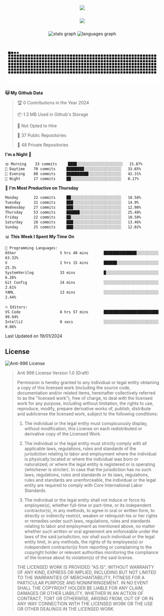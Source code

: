 ###

<div align="center">
  <img src="https://github-widgetbox.vercel.app/api/profile?username=kazutoiris&data=followers,repositories,stars,commits"  />
</div>

###

<div align="center">
  <img src="https://profile-counter.glitch.me/kazutoiris/count.svg?"  />
</div>

###

<div align="center">
  <img src="https://github-readme-stats.vercel.app/api?username=kazutoiris&hide_title=false&hide_rank=false&show_icons=true&include_all_commits=true&count_private=true&disable_animations=false&theme=default&locale=en&hide_border=false" height="150" alt="stats graph"  />
  <img src="https://github-readme-stats.vercel.app/api/top-langs?username=kazutoiris&locale=en&hide_title=false&layout=compact&card_width=320&langs_count=5&theme=default&hide_border=true" height="150" alt="languages graph"  />
</div>

###

<br clear="both">

<img src="https://raw.githubusercontent.com/kazutoiris/kazutoiris/output/snake.svg" alt="Snake animation" />

###

<!--START_SECTION:waka-->
**🐱 My Github Data** 

> 🏆 0 Contributions in the Year 2024
 > 
> 📦 1.3 MB Used in Github's Storage 
 > 
> 🚫 Not Opted to Hire
 > 
> 📜 37 Public Repositories 
 > 
> 🔑 48 Private Repositories  
 > 
**I'm a Night 🦉** 

```text
🌞 Morning    33 commits     ████░░░░░░░░░░░░░░░░░░░░░   15.87% 
🌆 Daytime    70 commits     ████████░░░░░░░░░░░░░░░░░   33.65% 
🌃 Evening    88 commits     ██████████░░░░░░░░░░░░░░░   42.31% 
🌙 Night      17 commits     ██░░░░░░░░░░░░░░░░░░░░░░░   8.17%

```
📅 **I'm Most Productive on Thursday** 

```text
Monday       22 commits     ██░░░░░░░░░░░░░░░░░░░░░░░   10.58% 
Tuesday      31 commits     ███░░░░░░░░░░░░░░░░░░░░░░   14.9% 
Wednesday    27 commits     ███░░░░░░░░░░░░░░░░░░░░░░   12.98% 
Thursday     53 commits     ██████░░░░░░░░░░░░░░░░░░░   25.48% 
Friday       22 commits     ██░░░░░░░░░░░░░░░░░░░░░░░   10.58% 
Saturday     28 commits     ███░░░░░░░░░░░░░░░░░░░░░░   13.46% 
Sunday       25 commits     ███░░░░░░░░░░░░░░░░░░░░░░   12.02%

```


📊 **This Week I Spent My Time On** 

```text
💬 Programming Languages: 
Other                    5 hrs 40 mins       ███████████████░░░░░░░░░░   63.32% 
V                        2 hrs 15 mins       ██████░░░░░░░░░░░░░░░░░░░   25.3% 
SystemVerilog            33 mins             █░░░░░░░░░░░░░░░░░░░░░░░░   6.26% 
Git Config               14 mins             ░░░░░░░░░░░░░░░░░░░░░░░░░   2.61% 
YAML                     13 mins             ░░░░░░░░░░░░░░░░░░░░░░░░░   2.44%

🔥 Editors: 
VS Code                  8 hrs 57 mins       █████████████████████████   99.94% 
IntelliJ                 0 secs              ░░░░░░░░░░░░░░░░░░░░░░░░░   0.06%

```


 Last Updated on 19/01/2024
<!--END_SECTION:waka-->

## License

![Anti-996 License](https://img.shields.io/badge/license-Anti--996%20License-blue)

>  Anti 996 License Version 1.0 (Draft)
>
>  Permission is hereby granted to any individual or legal entity obtaining a copy
>  of this licensed work (including the source code, documentation and/or related
>  items, hereinafter collectively referred to as the "licensed work"), free of
>  charge, to deal with the licensed work for any purpose, including without
>  limitation, the rights to use, reproduce, modify, prepare derivative works of,
>  publish, distribute and sublicense the licensed work, subject to the following
>  conditions:
>
> 1. The individual or the legal entity must conspicuously display, without
>       modification, this License on each redistributed or derivative copy of the
>       Licensed Work.
>
> 2. The individual or the legal entity must strictly comply with all applicable
>       laws, regulations, rules and standards of the jurisdiction relating to
>       labor and employment where the individual is physically located or where
>       the individual was born or naturalized; or where the legal entity is
>       registered or is operating (whichever is stricter). In case that the
>       jurisdiction has no such laws, regulations, rules and standards or its
>       laws, regulations, rules and standards are unenforceable, the individual
>       or the legal entity are required to comply with Core International Labor
>       Standards.
>
> 3. The individual or the legal entity shall not induce or force its
>       employee(s), whether full-time or part-time, or its independent
>       contractor(s), in any methods, to agree in oral or written form,
>       to directly or indirectly restrict, weaken or relinquish his or
>       her rights or remedies under such laws, regulations, rules and
>       standards relating to labor and employment as mentioned above,
>       no matter whether such written or oral agreement are enforceable
>       under the laws of the said jurisdiction, nor shall such individual
>       or the legal entity limit, in any methods, the rights of its employee(s)
>       or independent contractor(s) from reporting or complaining to the copyright
>       holder or relevant authorities monitoring the compliance of the license
>       about its violation(s) of the said license.
>
>  THE LICENSED WORK IS PROVIDED "AS IS", WITHOUT WARRANTY OF ANY KIND, EXPRESS OR
>  IMPLIED, INCLUDING BUT NOT LIMITED TO THE WARRANTIES OF MERCHANTABILITY, FITNESS
>  FOR A PARTICULAR PURPOSE AND NONINFRINGEMENT. IN NO EVENT SHALL THE COPYRIGHT
>  HOLDER BE LIABLE FOR ANY CLAIM, DAMAGES OR OTHER LIABILITY, WHETHER IN AN ACTION
>  OF CONTRACT, TORT OR OTHERWISE, ARISING FROM, OUT OF OR IN ANY WAY CONNECTION
>  WITH THE LICENSED WORK OR THE USE OR OTHER DEALINGS IN THE LICENSED WORK.
